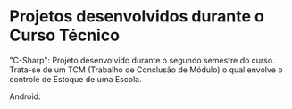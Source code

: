 # Projetos desenvolvidos durante o Curso Técnico

"C-Sharp": Projeto desenvolvido durante o segundo semestre do curso. Trata-se de um TCM (Trabalho de Conclusão de Módulo) o qual envolve o controle de Estoque de uma Escola.

Android:
